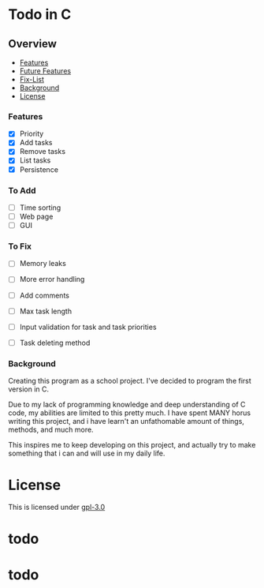 # Todo in C

## Overview

- [Features](#features)
- [Future Features](#to-add)
- [Fix-List](#to-fix)
- [Background](#background)
- [License](#license)

### Features 
- [x] Priority
- [x] Add tasks
- [x] Remove tasks
- [x] List tasks
- [x] Persistence

### To Add
- [ ] Time sorting
- [ ] Web page
- [ ] GUI

### To Fix
- [ ] Memory leaks
- [ ] More error handling
- [ ] Add comments
- [ ] Max task length
- [ ] Input validation for task and task priorities 
- [ ] Task deleting method


### Background
Creating this program as a school project. I've decided to program the first
version in C.

Due to my lack of programming knowledge and deep understanding of C code, my
abilities are limited to this pretty much. I have spent MANY horus writing this
project, and i have learn't an unfathomable amount of things, methods, and much
more. 

This inspires me to keep developing on this project, and actually try to
make something that i can and will use in my daily life.

# License
This is licensed under [gpl-3.0](license.md)
# todo
# todo
